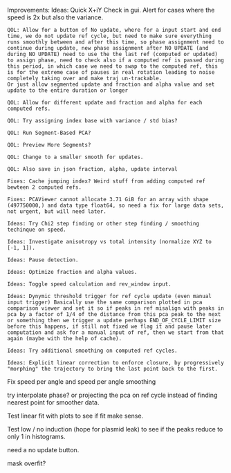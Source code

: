 Improvements:
    Ideas: Quick X+iY Check in gui. Alert for cases where the speed is 2x but also the variance.
    
    QOL: Allow for a button of No update, where for a input start and end time, we do not update ref cycle, but need to make sure everything runs smoothly between and after this time, so phase assignment need to continue during update, new phase assignment after NO UPDATE (and during NO UPDATE) need to use the the last ref (computed or updated) to assign phase, need to check also if a computed ref is passed during this period, in which case we need to swap to the computed ref, this is for the extreme case of pauses in real rotation leading to noise completely taking over and make traj un-trackable.
    Or just allow segmented update and fraction and alpha value and set update to the entire duration or longer

    QOL: Allow for different update and fraction and alpha for each computed refs.

    QOL: Try assigning index base with variance / std bias?

    QOL: Run Segment-Based PCA?

    QOL: Preview More Segments?

    QOL: Change to a smaller smooth for updates.    

    QOL: Also save in json fraction, alpha, update interval

    Fixes: Cache jumping index? Weird stuff from adding computed ref bewteen 2 computed refs.

    Fixes: PCAViewer cannot allocate 3.71 GiB for an array with shape (497750000,) and data type float64, so need a fix for large data sets, not urgent, but will need later.

    Ideas: Try Chi2 step finding or other step finding / smoothing techinque on speed.

    Ideas: Investigate anisotropy vs total intensity (normalize XYZ to [-1, 1]).

    Ideas: Pause detection.

    Ideas: Optimize fraction and alpha values.

    Ideas: Toggle speed calculation and rev_window input.

    Ideas: Dynymic threshold trigger for ref cycle update (even manual input trigger) Basically use the same comparison plotted in pca comparison viewer and set it so if peaks in ref misalign with peaks in pca by a factor of 1/4 of the distance from this pca peak to the next or something then we trigger a update perhaps END_OF_CYCLE_LIMIT size before this happens, if still not fixed we flag it and pause later computation and ask for a manual input of ref, then we start from that again (maybe with the help of cache).

    Ideas: Try additional smoothing on computed ref cycles.

    Ideas: Explicit linear correction to enforce closure, by progressively "morphing" the trajectory to bring the last point back to the first.


Fix speed per angle and speed per angle smoothing

try interpolate phase? or projecting the pca on ref cycle instead of finding nearest point for smoother data.

Test linear fit with plots to see if fit make sense.

Test low / no induction (hope for plasmid leak) to see if the peaks reduce to only 1 in histograms.


need a no update button.

mask overfit?